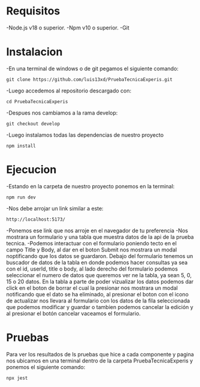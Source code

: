 # Requisitos
-Node.js v18 o superior.
-Npm v10 o superior.
-Git

# Instalacion
-En una terminal de windows o de git pegamos el siguiente comando:
```
git clone https://github.com/luis13xd/PruebaTecnicaExperis.git
```

-Luego accedemos al repositorio descargado con:
```
cd PruebaTecnicaExperis
```

-Despues nos cambiamos a la rama develop:
```
git checkout develop
```

-Luego instalamos todas las dependencias de nuestro proyecto
```
npm install
```

# Ejecucion
-Estando en la carpeta de nuestro proyecto ponemos en la terminal:
```
npm run dev
```

-Nos debe arrojar un link similar a este:
```
http://localhost:5173/
```


-Ponemos ese link que nos arroje en el navegador de tu preferencia
-Nos mostrara un formulario y una tabla que muestra datos de la api de la prueba tecnica.
-Podemos interactuar con el formulario poniendo tecto en el campo Title y Body, al dar en el boton Submit nos mostrara un modal noptificando que los datos se guardaron. Debajo del formulario tenemos un buscador de datos de la tabla en donde podemos hacer consultas ya sea con el id, userId, title o body, al lado derecho del formulario podemos seleccionar el numero de datos que queremos ver ne la tabla, ya sean 5, 0, 15 o 20 datos. En la tabla a parte de poder vizualizar los datos podemos dar click en el boton de borrar el cual la presionar nos mostrara un modal notificando que el dato se ha eliminado, al presionar el boton con el icono de actualizar nos llevara al formulario con los datos de la fila seleccionada que podemos modificar y guardar o tambien podemos cancelar la edición y al presionar el botón cancelar vaceamos el formulario.

# Pruebas
Para ver los resultados de ls pruebas que hice a cada componente y pagina nos ubicamos en una terminal dentro de la carpeta PruebaTecnicaExperis y ponemos el siguiente comando:
```
npx jest
```

